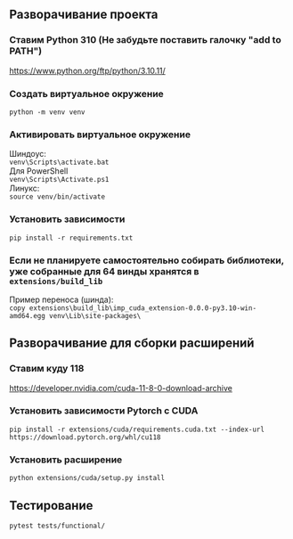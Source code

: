 ## Разворачивание проекта

### Ставим Python 310 (Не забудьте поставить галочку "add to PATH")
https://www.python.org/ftp/python/3.10.11/

### Создать виртуальное окружение
`python -m venv venv`

### Активировать виртуальное окружение
Шиндоус:  
`venv\Scripts\activate.bat`  
Для PowerShell  
`venv\Scripts\Activate.ps1`  
Линукс:  
`source venv/bin/activate`

### Установить зависимости
`pip install -r requirements.txt`

### Если не планируете самостоятельно собирать библиотеки, уже собранные для 64 винды хранятся в `extensions/build_lib`
Пример переноса (шинда):  
`copy extensions\build_lib\imp_cuda_extension-0.0.0-py3.10-win-amd64.egg venv\Lib\site-packages\`  


## Разворачивание для сборки расширений

### Ставим куду 118
https://developer.nvidia.com/cuda-11-8-0-download-archive

### Установить зависимости Pytorch с CUDA
`pip install -r extensions/cuda/requirements.cuda.txt --index-url https://download.pytorch.org/whl/cu118`

### Установить расширение
`python extensions/cuda/setup.py install`



## Тестирование
`pytest tests/functional/`